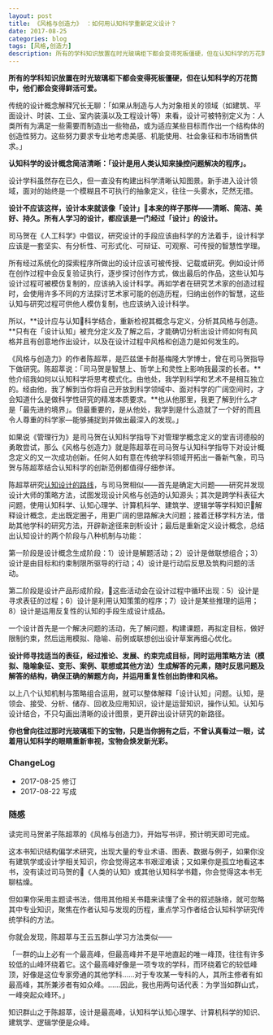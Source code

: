 ```yaml
---
layout: post
title: 《风格与创造力》 ：如何用认知科学重新定义设计？
date: 2017-08-25
categories: blog
tags: [风格,创造力]
description: 所有的学科知识放置在时光玻璃柜下都会变得死板僵硬，但在认知科学的万花筒中，他们都会变得鲜活可爱。
---
```



**所有的学科知识放置在时光玻璃柜下都会变得死板僵硬，但在认知科学的万花筒中，他们都会变得鲜活可爱。**

传统的设计概念解释冗长无聊：「如果从制造与人为对象相关的领域（如建筑、平面设计、时装、工业、室内装潢以及工程设计等）来看，设计可被特别定义为：人类所有为满足一些需要而制造出一些物品，或为适应某些目标而作出一个结构体的创造性努力。这些努力要求专业地考虑美感、机能使用、社会象征和市场销售供求。」

**认知科学的设计概念简洁清晰：「设计是用人类认知来操控问题解决的程序」。**

设计学科虽然存在已久，但一直没有构建出科学清晰认知图景。新手进入设计领域，面对的始终是一个模糊且不可执行的抽象定义，往往一头雾水，茫然无措。

**设计不应该这样，设计本来就该像「设计」本来的样子那样——清晰、简洁、美好、持久。所有人学习的设计，都应该是一门经过「设计」的设计。**

司马贺在《人工科学》中倡议，研究设计的手段应该由科学的方法着手，设计科学应该是一套坚实、有分析性、可形式化、可辩证、可观察、可传授的智慧性学理。

所有经过系统化的探索程序所做出的设计应该可被传授、记载或研究。例如设计师在创作过程中会反复验证执行，逐步探讨创作方式，做出最后的作品，这些认知与设计过程可被模仿复制的，应该纳入设计科学。再如学者在研究艺术家的创造过程时，会使用许多不同的方法探讨艺术家可能的创造历程，归纳出创作的智慧，这些认知与研究过程可供他人模仿复制，也应该纳入设计科学。

所以，**设计应与认知科学结合，重新检视其概念与定义，分析其风格与创造。**只有在「设计认知」被充分定义及了解之后，才能确切分析出设计师如何有风格并且有创意地作出设计，以及在设计过程中风格和创造力是如何发生的。

《风格与创造力》的作者陈超萃，是匹兹堡卡耐基梅隆大学博士，曾在司马贺指导下做研究。陈超萃说：「司马贺是智慧上、哲学上和灵性上影响我最深的长者。**他介绍我如何以认知科学将思考模式化。由他处，我学到科学和艺术不是相互独立的。经由他，我了解到当你将自己开放到科学领域中、面对科学的广阔空间时，才会知道什么是做科学性研究的精准本质要求。**也从他那里，我更了解到什么才是「最先进的境界」。但最重要的，是从他处，我学到是什么造就了一个好的而且令人尊重的科学家—能够捕捉到并做出最深入的发现。」

如果说《管理行为》是司马贺在认知科学指导下对管理学概念定义的堂吉诃德般的勇敢尝试，那么《风格与创造力》就是陈超萃在司马贺与认知科学指导下对设计概念定义的又一次成功创新。任何人如有意在传统学科领域开拓出一番新气象，司马贺与陈超萃结合认知科学的创新范例都值得仔细参详。

陈超萃研究[认知设计的路线](http://www.cnfeat.com/blog/2017/05/30/InterdisciplinaryLearning/)，与司马贺相似——首先是确定大问题——研究并发现设计大师的策略方法，试图发现设计风格与创造的认知源头；其次是跨学科表征大问题，使用认知科学、认知心理学、计算机科学、建筑学、逻辑学等学科知识解释设计概念，走出既定圈子，用更广阔的思路解决大问题；接着迁移学科方法，借助其他学科的研究方法，开辟新途径来剖析设计；最后是重新定义设计概念，总结出认知设计的两个阶段与八种机制与功能：

第一阶段是设计概念生成阶段：1）设计是解题活动；2）设计是做联想组合；3）设计是由目标和约束制限所驱导的行动；4）设计是行动后反思及筑构问题的活动。

第二阶段是设计产品形成阶段，这些活动会在设计过程中循环出现：5）设计是寻求表征的过程；6）设计是利用认知策策的程序；7）设计是某些推理的运用；8）设计是运用反复性的认知的手段生成设计成品。

一个设计首先是一个解决问题的活动，先了解问题，构建课题，再拟定目标，做好限制约束，然后运用模拟、隐喻、前例或联想创出设计草案再细心优化。

**设计师寻找适当的表征，经过推论、发展、约束完成目标，同时运用策略方法（模拟、隐喻象征、变形、案例、联想或其他方法）生成解答的元素，随时反思问题及解答的结构，确保正确的解题方向，并运用重复性创出韵律和风格。**

以上八个认知机制与策略组合运用，就可以整体解释「设计认知」问题。认知，是领会、接受、分析、储存、回收及应用知识，设计是运营知识，操作认知。认知与设计结合，不只勾画出清晰的设计图景，更开辟出设计研究的新路径。

**你也曾向往过那时光玻璃柜下的宝物，只是当你拥有之后，不曾认真看过一眼，试着用认知科学的眼睛重新审视，宝物会焕发新光彩。**

### ChangeLog

- 2017-08-25 修订
- 2017-08-22 写成

### 随感

读完司马贺弟子陈超萃的《风格与创造力》，开始写书评，预计明天即可完成。

这本书知识结构偏学术研究，出现大量的专业术语、图表、数据与例子，如果你没有建筑学或设计学相关知识，你会觉得这本书艰涩难读；又如果你是孤立地看这本书，没有读过司马贺的《人类的认知》或其他认知科学书籍，你会觉得这本书无聊枯燥。

但如果你采用主题读书法，借用其他相关书籍来读懂了全书的叙述脉络，就可忽略其中专业知识，聚焦在作者认知与发现的历程，重点学习作者结合认知科学研究传统学科的方法。

你就会发现，陈超萃与王云五群山学习方法类似——

「一群的山上必有一个最高峰，但最高峰并不是平地直起的唯一峰顶，往往有许多较低的山峰环绕着它。这个最高峰好像是一项专攻的学科，而环绕着它的较低峰顶，好像是这位专家旁通的其他学科……对于专攻某一专科的人，其所主修者有如最高峰，其所兼涉者有如众峰。……因此，我也用两句话代表：为学当如群山式，一峰突起众峰环。」

知识群山之于陈超萃，设计是最高峰，认知科学认知心理学、计算机科学的知识、建筑学、逻辑学便是众峰。

